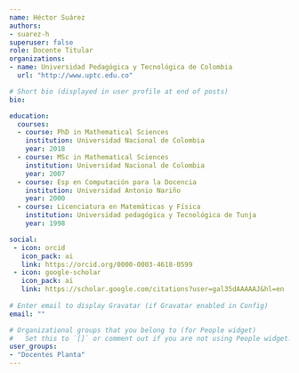 ```yaml
---
name: Héctor Suárez
authors:
- suarez-h
superuser: false
role: Docente Titular
organizations:
- name: Universidad Pedagógica y Tecnológica de Colombia
  url: "http://www.uptc.edu.co"

# Short bio (displayed in user profile at end of posts)
bio: 

education:
  courses:
  - course: PhD in Mathematical Sciences
    institution: Universidad Nacional de Colombia
    year: 2018
  - course: MSc in Mathematical Sciences
    institution: Universidad Nacional de Colombia
    year: 2007
  - course: Esp en Computación para la Docencia
    institution: Universidad Antonio Nariño
    year: 2000    
  - course: Licenciatura en Matemáticas y Física
    institution: Universidad pedagógica y Tecnológica de Tunja
    year: 1998

social:
 - icon: orcid
   icon_pack: ai
   link: https://orcid.org/0000-0003-4618-0599
 - icon: google-scholar
   icon_pack: ai
   link: https://scholar.google.com/citations?user=gal35dAAAAAJ&hl=en
   
# Enter email to display Gravatar (if Gravatar enabled in Config)
email: ""

# Organizational groups that you belong to (for People widget)
#   Set this to `[]` or comment out if you are not using People widget.
user_groups:
- "Docentes Planta"
---
```



